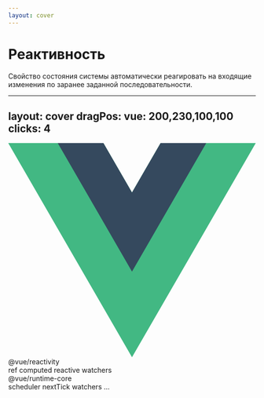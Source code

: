 ```yaml
---
layout: cover
---
```


<div transition transition-500 :class="$clicks > 0 && 'translate-y--50 translate-x--20 left-1/2 scale-85 op80'">
  <h1 text="5xl!">Реактивность</h1>
</div>

<span v-if="$clicks <= 0" opacity-75>Свойство состояния системы автоматически реагировать на входящие изменения по заранее заданной последовательности.</span>

<Stepper :steps="[{
  irritant: 'prms-hidden',
  state: 'prms-hidden',
  subscribers: 'prms-hidden',
  effects: 'prms-hidden',
  scheduler: 'prms-hidden',
  arrowState: 'prms-hidden',
  arrowSubscribers: 'prms-hidden',
  arrowIrritant: 'prms-hidden',
  arrowSchedulerState: 'prms-hidden',
  arrowSchedulerEffects: 'prms-hidden',
}, {
  state: '',
},{
  subscribers: '',
  arrowState: ''
},
{
  effects: '',
  arrowSubscribers: ''
},
{
  irritant: 'rounded-full h-11 w-11',
  arrowIrritant: '',
  subscribers: 'border-red/60 bg-red/40',
  effects: 'border-red/60 bg-red/40'
},
{
  scheduler,
  subscribers: '',
  effects: '',
  arrowSchedulerState: '',
  arrowSchedulerEffects: ''
}]" v-slot="config">
  <div>
    <AtomCard :class="[config.state, $clicks > 1 ? 'position-400_220': 'position-490_260']" title="State" />
  </div>
  <div>
    <AtomCard class="position-600_220" :class="config.subscribers" title="Subscribers" />
    <Arrow x1="452" y1="220" x2="514" y2="220" :class="config.arrowState" />
  </div>
  <div>
    <AtomCard class="position-800_320" :class="config.effects" title="Effects" />
    <Arrow x1="682" y1="226" x2="760" y2="282" :class="config.arrowSubscribers" />
  </div>
  <div>
    <AtomCard class="position-200_220" :class="config.irritant" color="purple" />
    <Arrow x1="236" y1="220" x2="340" y2="220" :class="config.arrowIrritant" />
  </div>
  <div>
    <AtomCard class="position-510_420" :class="config.scheduler" title="Scheduler" color="purple" />
    <Arrow x1="500" y1="384" x2="420" y2="260" :class="config.arrowSchedulerState" />
    <Arrow x1="736" y1="330" x2="590" y2="400" :class="config.arrowSchedulerEffects" />
  </div>
</Stepper>

---
layout: cover
dragPos:
  vue: 200,230,100,100
clicks: 4
---

<svg v-drag="'vue'" absolute top-0 xmlns="http://www.w3.org/2000/svg" viewBox="0 0 196.32 170.02">
  <path fill="#42b883" d="M120.83 0L98.16 39.26 75.49 0H0l98.16 170.02L196.32 0h-75.49z"/>
  <path fill="#35495e" d="M120.83 0L98.16 39.26 75.49 0H39.26l58.9 102.01L157.06 0h-36.23z"/>
</svg>

<div absolute left-120 top-16>
  <div
    absolute left-0 border="~ blue rounded-full"
    transition-all duration-400
    bg-blue:20 text-xl text-blue flex="~ items-center justify-center"
    :class="[$clicks>0 ? 'w60 h60 top-24' : 'top-28 w50 h50']"
    v-click="0"
  >
    <div :class="{pr10: $clicks>1}" transition-all duration-400 text-center>
        <span>@vue/reactivity</span>
        <div v-if="$clicks>0" flex="~ col gap items-start" w-fit text-white text-lg ml1>
            <span>ref</span>
            <span :class="{opacity50: $clicks>1}">computed</span>
            <span>reactive</span>
            <span :class="{opacity50: $clicks>1}">watchers</span>
        </div>
    </div>
  </div>
  <div
    absolute w-60 h-60 left-49 top-10 border="~ purple rounded-full"
    bg-purple:20 text-xl text-purple flex="~ items-center justify-center"
    v-click="2"
  >
    <div pl6 transition-all duration-400 text-center>
        <span :class="{pb10: $clicks>2}" transition-all duration-400>@vue/runtime-core</span>
        <div v-if="$clicks>2" flex="~ col gap items-start" w-fit text-white text-lg ml1>
            <span>scheduler</span>
            <span>nextTick</span>
            <span>watchers</span>
            ...
        </div>
    </div>
  </div>
</div>